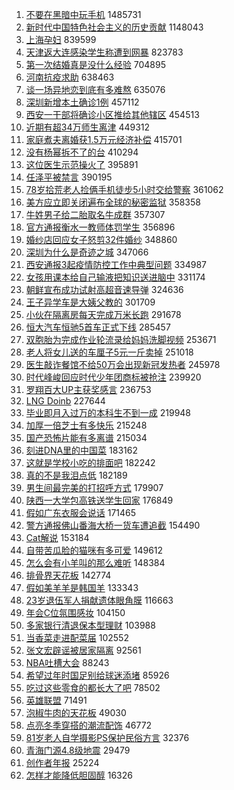1. [不要在黑暗中玩手机](https://s.weibo.com//weibo?q=%23%E4%B8%8D%E8%A6%81%E5%9C%A8%E9%BB%91%E6%9A%97%E4%B8%AD%E7%8E%A9%E6%89%8B%E6%9C%BA%23&Refer=top) 1485731
2. [新时代中国特色社会主义的历史贡献](https://s.weibo.com//weibo?q=%23%E6%96%B0%E6%97%B6%E4%BB%A3%E4%B8%AD%E5%9B%BD%E7%89%B9%E8%89%B2%E7%A4%BE%E4%BC%9A%E4%B8%BB%E4%B9%89%E7%9A%84%E5%8E%86%E5%8F%B2%E8%B4%A1%E7%8C%AE%23&Refer=top) 1148043
3. [上海孕妇](https://s.weibo.com//weibo?q=%E4%B8%8A%E6%B5%B7%E5%AD%95%E5%A6%87&Refer=top) 839599
4. [天津返大连感染学生称遭到网暴](https://s.weibo.com//weibo?q=%23%E5%A4%A9%E6%B4%A5%E8%BF%94%E5%A4%A7%E8%BF%9E%E6%84%9F%E6%9F%93%E5%AD%A6%E7%94%9F%E7%A7%B0%E9%81%AD%E5%88%B0%E7%BD%91%E6%9A%B4%23&Refer=top) 823783
5. [第一次结婚真是没什么经验](https://s.weibo.com//weibo?q=%23%E7%AC%AC%E4%B8%80%E6%AC%A1%E7%BB%93%E5%A9%9A%E7%9C%9F%E6%98%AF%E6%B2%A1%E4%BB%80%E4%B9%88%E7%BB%8F%E9%AA%8C%23&Refer=top) 704895
6. [河南抗疫求助](https://s.weibo.com//weibo?q=%23%E6%B2%B3%E5%8D%97%E6%8A%97%E7%96%AB%E6%B1%82%E5%8A%A9%23&Refer=top) 638463
7. [谈一场异地恋到底有多难熬](https://s.weibo.com//weibo?q=%E8%B0%88%E4%B8%80%E5%9C%BA%E5%BC%82%E5%9C%B0%E6%81%8B%E5%88%B0%E5%BA%95%E6%9C%89%E5%A4%9A%E9%9A%BE%E7%86%AC&Refer=top) 635076
8. [深圳新增本土确诊1例](https://s.weibo.com//weibo?q=%23%E6%B7%B1%E5%9C%B3%E6%96%B0%E5%A2%9E%E6%9C%AC%E5%9C%9F%E7%A1%AE%E8%AF%8A1%E4%BE%8B%23&Refer=top) 457112
9. [西安一干部将确诊小区推给其他辖区](https://s.weibo.com//weibo?q=%23%E8%A5%BF%E5%AE%89%E4%B8%80%E5%B9%B2%E9%83%A8%E5%B0%86%E7%A1%AE%E8%AF%8A%E5%B0%8F%E5%8C%BA%E6%8E%A8%E7%BB%99%E5%85%B6%E4%BB%96%E8%BE%96%E5%8C%BA%23&Refer=top) 454513
10. [近期有超34万师生离津](https://s.weibo.com//weibo?q=%23%E8%BF%91%E6%9C%9F%E6%9C%89%E8%B6%8534%E4%B8%87%E5%B8%88%E7%94%9F%E7%A6%BB%E6%B4%A5%23&Refer=top) 449312
11. [家庭煮夫离婚获1.5万元经济补偿](https://s.weibo.com//weibo?q=%23%E5%AE%B6%E5%BA%AD%E7%85%AE%E5%A4%AB%E7%A6%BB%E5%A9%9A%E8%8E%B71.5%E4%B8%87%E5%85%83%E7%BB%8F%E6%B5%8E%E8%A1%A5%E5%81%BF%23&Refer=top) 415701
12. [没有杨幂拆不了的台](https://s.weibo.com//weibo?q=%23%E6%B2%A1%E6%9C%89%E6%9D%A8%E5%B9%82%E6%8B%86%E4%B8%8D%E4%BA%86%E7%9A%84%E5%8F%B0%23&Refer=top) 410294
13. [这位医生示范操火了](https://s.weibo.com//weibo?q=%E8%BF%99%E4%BD%8D%E5%8C%BB%E7%94%9F%E7%A4%BA%E8%8C%83%E6%93%8D%E7%81%AB%E4%BA%86&Refer=top) 395891
14. [任泽平被禁言](https://s.weibo.com//weibo?q=%23%E4%BB%BB%E6%B3%BD%E5%B9%B3%E8%A2%AB%E7%A6%81%E8%A8%80%23&Refer=top) 390195
15. [78岁拾荒老人捡俩手机徒步5小时交给警察](https://s.weibo.com//weibo?q=%2378%E5%B2%81%E6%8B%BE%E8%8D%92%E8%80%81%E4%BA%BA%E6%8D%A1%E4%BF%A9%E6%89%8B%E6%9C%BA%E5%BE%92%E6%AD%A55%E5%B0%8F%E6%97%B6%E4%BA%A4%E7%BB%99%E8%AD%A6%E5%AF%9F%23&Refer=top) 361062
16. [美方应立即关闭遍布全球的秘密监狱](https://s.weibo.com//weibo?q=%23%E7%BE%8E%E6%96%B9%E5%BA%94%E7%AB%8B%E5%8D%B3%E5%85%B3%E9%97%AD%E9%81%8D%E5%B8%83%E5%85%A8%E7%90%83%E7%9A%84%E7%A7%98%E5%AF%86%E7%9B%91%E7%8B%B1%23&Refer=top) 358358
17. [牛姓男子给二胎取名牛成群](https://s.weibo.com//weibo?q=%23%E7%89%9B%E5%A7%93%E7%94%B7%E5%AD%90%E7%BB%99%E4%BA%8C%E8%83%8E%E5%8F%96%E5%90%8D%E7%89%9B%E6%88%90%E7%BE%A4%23&Refer=top) 357307
18. [官方通报衡水一教师体罚学生](https://s.weibo.com//weibo?q=%23%E5%AE%98%E6%96%B9%E9%80%9A%E6%8A%A5%E8%A1%A1%E6%B0%B4%E4%B8%80%E6%95%99%E5%B8%88%E4%BD%93%E7%BD%9A%E5%AD%A6%E7%94%9F%23&Refer=top) 356896
19. [婚纱店回应女子怒剪32件婚纱](https://s.weibo.com//weibo?q=%23%E5%A9%9A%E7%BA%B1%E5%BA%97%E5%9B%9E%E5%BA%94%E5%A5%B3%E5%AD%90%E6%80%92%E5%89%AA32%E4%BB%B6%E5%A9%9A%E7%BA%B1%23&Refer=top) 348860
20. [深圳为什么是奇迹之城](https://s.weibo.com//weibo?q=%23%E6%B7%B1%E5%9C%B3%E4%B8%BA%E4%BB%80%E4%B9%88%E6%98%AF%E5%A5%87%E8%BF%B9%E4%B9%8B%E5%9F%8E%23&Refer=top) 347066
21. [西安通报3起疫情防控工作中典型问题](https://s.weibo.com//weibo?q=%23%E8%A5%BF%E5%AE%89%E9%80%9A%E6%8A%A53%E8%B5%B7%E7%96%AB%E6%83%85%E9%98%B2%E6%8E%A7%E5%B7%A5%E4%BD%9C%E4%B8%AD%E5%85%B8%E5%9E%8B%E9%97%AE%E9%A2%98%23&Refer=top) 334987
22. [女孩用课本给自己输液把知识送进脑中](https://s.weibo.com//weibo?q=%23%E5%A5%B3%E5%AD%A9%E7%94%A8%E8%AF%BE%E6%9C%AC%E7%BB%99%E8%87%AA%E5%B7%B1%E8%BE%93%E6%B6%B2%E6%8A%8A%E7%9F%A5%E8%AF%86%E9%80%81%E8%BF%9B%E8%84%91%E4%B8%AD%23&Refer=top) 331174
23. [朝鲜宣布成功试射高超音速导弹](https://s.weibo.com//weibo?q=%23%E6%9C%9D%E9%B2%9C%E5%AE%A3%E5%B8%83%E6%88%90%E5%8A%9F%E8%AF%95%E5%B0%84%E9%AB%98%E8%B6%85%E9%9F%B3%E9%80%9F%E5%AF%BC%E5%BC%B9%23&Refer=top) 324636
24. [王子异学车是大姨父教的](https://s.weibo.com//weibo?q=%23%E7%8E%8B%E5%AD%90%E5%BC%82%E5%AD%A6%E8%BD%A6%E6%98%AF%E5%A4%A7%E5%A7%A8%E7%88%B6%E6%95%99%E7%9A%84%23&Refer=top) 301709
25. [小伙在隔离房每天完成万米长跑](https://s.weibo.com//weibo?q=%23%E5%B0%8F%E4%BC%99%E5%9C%A8%E9%9A%94%E7%A6%BB%E6%88%BF%E6%AF%8F%E5%A4%A9%E5%AE%8C%E6%88%90%E4%B8%87%E7%B1%B3%E9%95%BF%E8%B7%91%23&Refer=top) 291678
26. [恒大汽车恒驰5首车正式下线](https://s.weibo.com//weibo?q=%23%E6%81%92%E5%A4%A7%E6%B1%BD%E8%BD%A6%E6%81%92%E9%A9%B05%E9%A6%96%E8%BD%A6%E6%AD%A3%E5%BC%8F%E4%B8%8B%E7%BA%BF%23&Refer=top) 285457
27. [双胞胎为完成作业轮流录给妈妈洗脚视频](https://s.weibo.com//weibo?q=%23%E5%8F%8C%E8%83%9E%E8%83%8E%E4%B8%BA%E5%AE%8C%E6%88%90%E4%BD%9C%E4%B8%9A%E8%BD%AE%E6%B5%81%E5%BD%95%E7%BB%99%E5%A6%88%E5%A6%88%E6%B4%97%E8%84%9A%E8%A7%86%E9%A2%91%23&Refer=top) 253671
28. [老人将女儿送的车厘子5元一斤卖掉](https://s.weibo.com//weibo?q=%23%E8%80%81%E4%BA%BA%E5%B0%86%E5%A5%B3%E5%84%BF%E9%80%81%E7%9A%84%E8%BD%A6%E5%8E%98%E5%AD%905%E5%85%83%E4%B8%80%E6%96%A4%E5%8D%96%E6%8E%89%23&Refer=top) 251018
29. [医生敲诈餐馆不给50万会出现新冠发热者](https://s.weibo.com//weibo?q=%23%E5%8C%BB%E7%94%9F%E6%95%B2%E8%AF%88%E9%A4%90%E9%A6%86%E4%B8%8D%E7%BB%9950%E4%B8%87%E4%BC%9A%E5%87%BA%E7%8E%B0%E6%96%B0%E5%86%A0%E5%8F%91%E7%83%AD%E8%80%85%23&Refer=top) 245978
30. [时代峰峻回应时代少年团商标被抢注](https://s.weibo.com//weibo?q=%23%E6%97%B6%E4%BB%A3%E5%B3%B0%E5%B3%BB%E5%9B%9E%E5%BA%94%E6%97%B6%E4%BB%A3%E5%B0%91%E5%B9%B4%E5%9B%A2%E5%95%86%E6%A0%87%E8%A2%AB%E6%8A%A2%E6%B3%A8%23&Refer=top) 239920
31. [罗翔百大UP主获奖感言](https://s.weibo.com//weibo?q=%23%E7%BD%97%E7%BF%94%E7%99%BE%E5%A4%A7UP%E4%B8%BB%E8%8E%B7%E5%A5%96%E6%84%9F%E8%A8%80%23&Refer=top) 236753
32. [LNG Doinb](https://s.weibo.com//weibo?q=LNG%20Doinb&Refer=top) 227644
33. [毕业即月入过万的本科生不到一成](https://s.weibo.com//weibo?q=%23%E6%AF%95%E4%B8%9A%E5%8D%B3%E6%9C%88%E5%85%A5%E8%BF%87%E4%B8%87%E7%9A%84%E6%9C%AC%E7%A7%91%E7%94%9F%E4%B8%8D%E5%88%B0%E4%B8%80%E6%88%90%23&Refer=top) 219948
34. [加厚一倍芝士有多快乐](https://s.weibo.com//weibo?q=%E5%8A%A0%E5%8E%9A%E4%B8%80%E5%80%8D%E8%8A%9D%E5%A3%AB%E6%9C%89%E5%A4%9A%E5%BF%AB%E4%B9%90&Refer=top) 215248
35. [国产恐怖片能有多离谱](https://s.weibo.com//weibo?q=%23%E5%9B%BD%E4%BA%A7%E6%81%90%E6%80%96%E7%89%87%E8%83%BD%E6%9C%89%E5%A4%9A%E7%A6%BB%E8%B0%B1%23&Refer=top) 215034
36. [刻进DNA里的中国菜](https://s.weibo.com//weibo?q=%23%E5%88%BB%E8%BF%9BDNA%E9%87%8C%E7%9A%84%E4%B8%AD%E5%9B%BD%E8%8F%9C%23&Refer=top) 183162
37. [这就是学校小吃的排面吧](https://s.weibo.com//weibo?q=%23%E8%BF%99%E5%B0%B1%E6%98%AF%E5%AD%A6%E6%A0%A1%E5%B0%8F%E5%90%83%E7%9A%84%E6%8E%92%E9%9D%A2%E5%90%A7%23&Refer=top) 182242
38. [真的不是我泪点低](https://s.weibo.com//weibo?q=%23%E7%9C%9F%E7%9A%84%E4%B8%8D%E6%98%AF%E6%88%91%E6%B3%AA%E7%82%B9%E4%BD%8E%23&Refer=top) 182189
39. [男生间最完美的打招呼方式](https://s.weibo.com//weibo?q=%23%E7%94%B7%E7%94%9F%E9%97%B4%E6%9C%80%E5%AE%8C%E7%BE%8E%E7%9A%84%E6%89%93%E6%8B%9B%E5%91%BC%E6%96%B9%E5%BC%8F%23&Refer=top) 179907
40. [陕西一大学包高铁送学生回家](https://s.weibo.com//weibo?q=%23%E9%99%95%E8%A5%BF%E4%B8%80%E5%A4%A7%E5%AD%A6%E5%8C%85%E9%AB%98%E9%93%81%E9%80%81%E5%AD%A6%E7%94%9F%E5%9B%9E%E5%AE%B6%23&Refer=top) 176849
41. [假如广东衣服会说话](https://s.weibo.com//weibo?q=%E5%81%87%E5%A6%82%E5%B9%BF%E4%B8%9C%E8%A1%A3%E6%9C%8D%E4%BC%9A%E8%AF%B4%E8%AF%9D&Refer=top) 171465
42. [警方通报佛山番海大桥一货车遭追截](https://s.weibo.com//weibo?q=%23%E8%AD%A6%E6%96%B9%E9%80%9A%E6%8A%A5%E4%BD%9B%E5%B1%B1%E7%95%AA%E6%B5%B7%E5%A4%A7%E6%A1%A5%E4%B8%80%E8%B4%A7%E8%BD%A6%E9%81%AD%E8%BF%BD%E6%88%AA%23&Refer=top) 154490
43. [Cat解说](https://s.weibo.com//weibo?q=%23Cat%E8%A7%A3%E8%AF%B4%23&Refer=top) 153184
44. [自带苦瓜脸的猫咪有多可爱](https://s.weibo.com//weibo?q=%23%E8%87%AA%E5%B8%A6%E8%8B%A6%E7%93%9C%E8%84%B8%E7%9A%84%E7%8C%AB%E5%92%AA%E6%9C%89%E5%A4%9A%E5%8F%AF%E7%88%B1%23&Refer=top) 149612
45. [怎么会有小羊叫的那么难听](https://s.weibo.com//weibo?q=%23%E6%80%8E%E4%B9%88%E4%BC%9A%E6%9C%89%E5%B0%8F%E7%BE%8A%E5%8F%AB%E7%9A%84%E9%82%A3%E4%B9%88%E9%9A%BE%E5%90%AC%23&Refer=top) 148384
46. [排骨界天花板](https://s.weibo.com//weibo?q=%23%E6%8E%92%E9%AA%A8%E7%95%8C%E5%A4%A9%E8%8A%B1%E6%9D%BF%23&Refer=top) 142774
47. [假如美羊羊是韩国羊](https://s.weibo.com//weibo?q=%23%E5%81%87%E5%A6%82%E7%BE%8E%E7%BE%8A%E7%BE%8A%E6%98%AF%E9%9F%A9%E5%9B%BD%E7%BE%8A%23&Refer=top) 133343
48. [23岁退伍军人捐献遗体眼角膜](https://s.weibo.com//weibo?q=%2323%E5%B2%81%E9%80%80%E4%BC%8D%E5%86%9B%E4%BA%BA%E6%8D%90%E7%8C%AE%E9%81%97%E4%BD%93%E7%9C%BC%E8%A7%92%E8%86%9C%23&Refer=top) 116663
49. [年会C位氛围感妆](https://s.weibo.com//weibo?q=%23%E5%B9%B4%E4%BC%9AC%E4%BD%8D%E6%B0%9B%E5%9B%B4%E6%84%9F%E5%A6%86%23&Refer=top) 104150
50. [多家银行清退保本型理财](https://s.weibo.com//weibo?q=%23%E5%A4%9A%E5%AE%B6%E9%93%B6%E8%A1%8C%E6%B8%85%E9%80%80%E4%BF%9D%E6%9C%AC%E5%9E%8B%E7%90%86%E8%B4%A2%23&Refer=top) 103988
51. [当香菜走进配菜届](https://s.weibo.com//weibo?q=%23%E5%BD%93%E9%A6%99%E8%8F%9C%E8%B5%B0%E8%BF%9B%E9%85%8D%E8%8F%9C%E5%B1%8A%23&Refer=top) 102552
52. [张文宏辟谣被居家隔离](https://s.weibo.com//weibo?q=%23%E5%BC%A0%E6%96%87%E5%AE%8F%E8%BE%9F%E8%B0%A3%E8%A2%AB%E5%B1%85%E5%AE%B6%E9%9A%94%E7%A6%BB%23&Refer=top) 92561
53. [NBA吐槽大会](https://s.weibo.com//weibo?q=%23NBA%E5%90%90%E6%A7%BD%E5%A4%A7%E4%BC%9A%23&Refer=top) 88243
54. [希望过年时国足别给球迷添堵](https://s.weibo.com//weibo?q=%23%E5%B8%8C%E6%9C%9B%E8%BF%87%E5%B9%B4%E6%97%B6%E5%9B%BD%E8%B6%B3%E5%88%AB%E7%BB%99%E7%90%83%E8%BF%B7%E6%B7%BB%E5%A0%B5%23&Refer=top) 85926
55. [吃过这些零食的都长大了吧](https://s.weibo.com//weibo?q=%23%E5%90%83%E8%BF%87%E8%BF%99%E4%BA%9B%E9%9B%B6%E9%A3%9F%E7%9A%84%E9%83%BD%E9%95%BF%E5%A4%A7%E4%BA%86%E5%90%A7%23&Refer=top) 78502
56. [英雄联盟](https://s.weibo.com//weibo?q=%E8%8B%B1%E9%9B%84%E8%81%94%E7%9B%9F&Refer=top) 71491
57. [泡椒牛肉的天花板](https://s.weibo.com//weibo?q=%23%E6%B3%A1%E6%A4%92%E7%89%9B%E8%82%89%E7%9A%84%E5%A4%A9%E8%8A%B1%E6%9D%BF%23&Refer=top) 49030
58. [点亮冬季穿搭的潮流配饰](https://s.weibo.com//weibo?q=%23%E7%82%B9%E4%BA%AE%E5%86%AC%E5%AD%A3%E7%A9%BF%E6%90%AD%E7%9A%84%E6%BD%AE%E6%B5%81%E9%85%8D%E9%A5%B0%23&Refer=top) 46772
59. [81岁老人自学摄影PS保护民俗方言](https://s.weibo.com//weibo?q=%2381%E5%B2%81%E8%80%81%E4%BA%BA%E8%87%AA%E5%AD%A6%E6%91%84%E5%BD%B1PS%E4%BF%9D%E6%8A%A4%E6%B0%91%E4%BF%97%E6%96%B9%E8%A8%80%23&Refer=top) 32376
60. [青海门源4.8级地震](https://s.weibo.com//weibo?q=%23%E9%9D%92%E6%B5%B7%E9%97%A8%E6%BA%904.8%E7%BA%A7%E5%9C%B0%E9%9C%87%23&Refer=top) 29479
61. [创作者年报](https://s.weibo.com//weibo?q=%E5%88%9B%E4%BD%9C%E8%80%85%E5%B9%B4%E6%8A%A5&Refer=top) 25224
62. [怎样才能降低胆固醇](https://s.weibo.com//weibo?q=%23%E6%80%8E%E6%A0%B7%E6%89%8D%E8%83%BD%E9%99%8D%E4%BD%8E%E8%83%86%E5%9B%BA%E9%86%87%23&Refer=top) 16326
